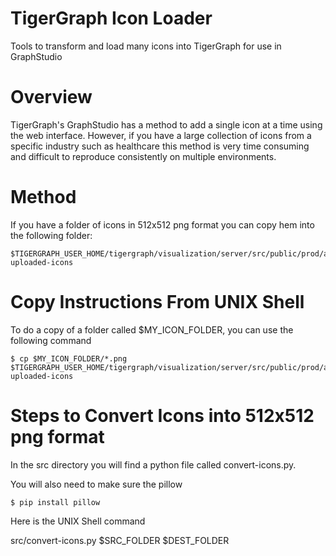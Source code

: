 # TigerGraph Icon Loader
Tools to transform and load many icons into TigerGraph for use in GraphStudio

# Overview
TigerGraph's GraphStudio has a method to add a single icon at a time using the web interface.
However, if you have a large collection of icons from a specific industry such as healthcare
this method is very time consuming and difficult to reproduce consistently on multiple environments.

# Method
If you have a folder of icons in 512x512 png format you can copy hem into the following folder:

```
$TIGERGRAPH_USER_HOME/tigergraph/visualization/server/src/public/prod/assets/img/user-uploaded-icons
```

# Copy Instructions From UNIX Shell
To do a copy of a folder called $MY_ICON_FOLDER, you can use the following command

```
$ cp $MY_ICON_FOLDER/*.png $TIGERGRAPH_USER_HOME/tigergraph/visualization/server/src/public/prod/assets/img/user-uploaded-icons
```

# Steps to Convert Icons into 512x512 png format
In the src directory you will find a python file called convert-icons.py.

You will also need to make sure the pillow

```$ pip install pillow```

Here is the UNIX Shell command

src/convert-icons.py $SRC_FOLDER $DEST_FOLDER
